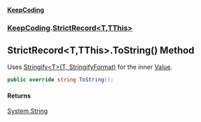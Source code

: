 #### [KeepCoding](index.md 'index')
### [KeepCoding](KeepCoding.md 'KeepCoding').[StrictRecord&lt;T,TThis&gt;](StrictRecord.T.TThis..md 'KeepCoding.StrictRecord&lt;T,TThis&gt;')
## StrictRecord&lt;T,TThis&gt;.ToString() Method
Uses [Stringify&lt;T&gt;(T, StringifyFormat)](Helper.Stringify.MMjDPqfcLXL+EYRaH4glrw.md 'KeepCoding.Helper.Stringify&lt;T&gt;(T, KeepCoding.StringifyFormat)') for the inner [Value](StrictRecord.T.TThis..Value.md 'KeepCoding.StrictRecord&lt;T,TThis&gt;.Value').  
```csharp
public override string ToString();
```
#### Returns
[System.String](https://docs.microsoft.com/en-us/dotnet/api/System.String 'System.String')  
